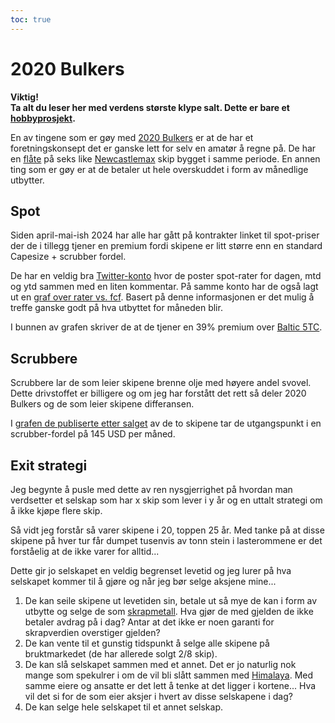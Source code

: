 ```yaml
---
toc: true
---
```


# 2020 Bulkers

**Viktig!<br>Ta alt du leser her med verdens største klype salt. Dette er bare et [hobbyprosjekt](https://github.com/kimble/2020-bulkers).**

En av tingene som er gøy med [2020 Bulkers](https://2020bulkers.com/) er at de har et foretningskonsept det er ganske lett for selv en amatør
å regne på. De har en [flåte](https://2020bulkers.com/our-fleet/) på seks like [Newcastlemax](https://snl.no/bulkskip) 
skip bygget i samme periode. En annen ting som er gøy er at de betaler ut hele overskuddet i form av månedlige utbytter.


## Spot

Siden april-mai-ish 2024 har alle har gått på kontrakter linket til spot-priser der de i tillegg tjener en premium fordi
skipene er litt større enn en standard Capesize + scrubber fordel. 

De har en veldig bra [Twitter-konto](https://x.com/2Bulkers) hvor de poster spot-rater for dagen, mtd og ytd sammen med en liten kommentar.
På samme konto har de også lagt ut en [graf over rater vs. fcf](https://x.com/2Bulkers/status/1777660327372484831).
Basert på denne informasjonen er det mulig å treffe ganske godt på hva utbyttet for måneden blir. 

I bunnen av grafen skriver de at de tjener en 39% premium over [Baltic 5TC](https://www.investing.com/indices/baltic-capesize).

## Scrubbere

Scrubbere lar de som leier skipene brenne olje med høyere andel svovel. Dette drivstoffet er billigere og om jeg har 
forstått det rett så deler 2020 Bulkers og de som leier skipene differansen.  

I [grafen de publiserte etter salget](https://x.com/2Bulkers/status/1777660327372484831) av de to skipene tar de utgangspunkt i en scrubber-fordel på 145 USD per måned.

## Exit strategi 

Jeg begynte å pusle med dette av ren nysgjerrighet på hvordan man verdsetter et selskap som har x skip som lever i y år
og en uttalt strategi om å ikke kjøpe flere skip. 

Så vidt jeg forstår så varer skipene i 20, toppen 25 år. Med tanke på at disse skipene på hver tur får dumpet tusenvis
av tonn stein i lasterommene er det forståelig at de ikke varer for alltid... 

Dette gir jo selskapet en veldig begrenset levetid og jeg lurer på hva selskapet kommer til å gjøre og når jeg bør selge aksjene mine...

1. De kan seile skipene ut levetiden sin, betale ut så mye de kan i form av utbytte og selge de som [skrapmetall](/scrap). Hva gjør de med gjelden de ikke betaler avdrag på i dag? Antar at det ikke er noen garanti for skrapverdien overstiger gjelden?  
2. De kan vente til et gunstig tidspunkt å selge alle skipene på bruktmarkedet (de har allerede solgt 2/8 skip).
3. De kan slå selskapet sammen med et annet. Det er jo naturlig nok mange som spekulrer i om de vil bli slått sammen med [Himalaya](https://himalaya-shipping.com/). Med samme eiere og ansatte er det lett å tenke at det ligger i kortene... Hva vil det si for de som eier aksjer i hvert av disse selskapene i dag?
4. De kan selge hele selskapet til et annet selskap. 